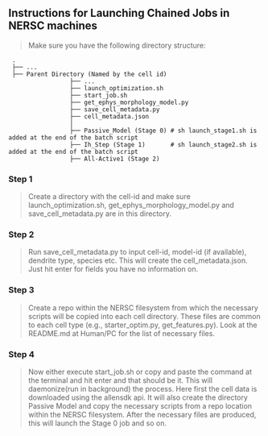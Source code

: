 ## Instructions for Launching Chained Jobs in NERSC machines

> Make sure you have the following directory structure:

     .      
     ├── ...
     ├── Parent Directory (Named by the cell id)
                     ├── ...
                     ├── launch_optimization.sh
                     ├── start_job.sh
                     ├── get_ephys_morphology_model.py
                     ├── save_cell_metadata.py
                     ├── cell_metadata.json
                     │
                     ├── Passive_Model (Stage 0) # sh launch_stage1.sh is added at the end of the batch script 
                     ├── Ih_Step (Stage 1)       # sh launch_stage2.sh is added at the end of the batch script
                     ├── All-Active1 (Stage 2)
    

### Step 1
> Create a directory with the cell-id and make sure launch_optimization.sh, get_ephys_morphology_model.py and save_cell_metadata.py are in this directory.

### Step 2
> Run save_cell_metadata.py to input cell-id, model-id (if available), dendrite type, species etc. This will create the cell_metadata.json. Just hit enter for fields you have no information on.

### Step 3
> Create a repo within the NERSC filesystem from which the necessary scripts will be copied into each cell directory. These files are common to each cell type (e.g., starter_optim.py, get_features.py). Look at the README.md at Human/PC for the list of necessary files.

### Step 4
> Now either execute start_job.sh or copy and paste the command at the terminal and hit enter and that should be it. This will daemonize(run in background) the process. Here first the cell data is downloaded using the allensdk api. It will also create the directory Passive Model and copy the necessary scripts from a repo location within the NERSC filesystem. After the necessary files are produced, this will launch the Stage 0 job and so on. 
